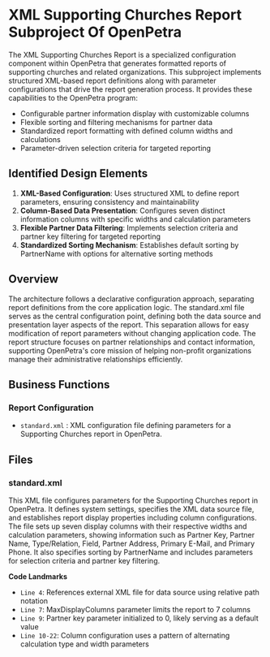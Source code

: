 # XML Supporting Churches Report Subproject Of OpenPetra

The XML Supporting Churches Report is a specialized configuration component within OpenPetra that generates formatted reports of supporting churches and related organizations. This subproject implements structured XML-based report definitions along with parameter configurations that drive the report generation process. It provides these capabilities to the OpenPetra program:

- Configurable partner information display with customizable columns
- Flexible sorting and filtering mechanisms for partner data
- Standardized report formatting with defined column widths and calculations
- Parameter-driven selection criteria for targeted reporting

## Identified Design Elements

1. **XML-Based Configuration**: Uses structured XML to define report parameters, ensuring consistency and maintainability
2. **Column-Based Data Presentation**: Configures seven distinct information columns with specific widths and calculation parameters
3. **Flexible Partner Data Filtering**: Implements selection criteria and partner key filtering for targeted reporting
4. **Standardized Sorting Mechanism**: Establishes default sorting by PartnerName with options for alternative sorting methods

## Overview
The architecture follows a declarative configuration approach, separating report definitions from the core application logic. The standard.xml file serves as the central configuration point, defining both the data source and presentation layer aspects of the report. This separation allows for easy modification of report parameters without changing application code. The report structure focuses on partner relationships and contact information, supporting OpenPetra's core mission of helping non-profit organizations manage their administrative relationships efficiently.

## Business Functions

### Report Configuration
- `standard.xml` : XML configuration file defining parameters for a Supporting Churches report in OpenPetra.

## Files
### standard.xml

This XML file configures parameters for the Supporting Churches report in OpenPetra. It defines system settings, specifies the XML data source file, and establishes report display properties including column configurations. The file sets up seven display columns with their respective widths and calculation parameters, showing information such as Partner Key, Partner Name, Type/Relation, Field, Partner Address, Primary E-Mail, and Primary Phone. It also specifies sorting by PartnerName and includes parameters for selection criteria and partner key filtering.

 **Code Landmarks**
- `Line 4`: References external XML file for data source using relative path notation
- `Line 7`: MaxDisplayColumns parameter limits the report to 7 columns
- `Line 9`: Partner key parameter initialized to 0, likely serving as a default value
- `Line 10-22`: Column configuration uses a pattern of alternating calculation type and width parameters

[Generated by the Sage AI expert workbench: 2025-03-30 02:22:57  https://sage-tech.ai/workbench]: #